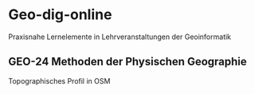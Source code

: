# Geo-dig-online
Praxisnahe Lernelemente in Lehrveranstaltungen der Geoinformatik



## GEO-24 Methoden der Physischen Geographie
Topographisches Profil in OSM
